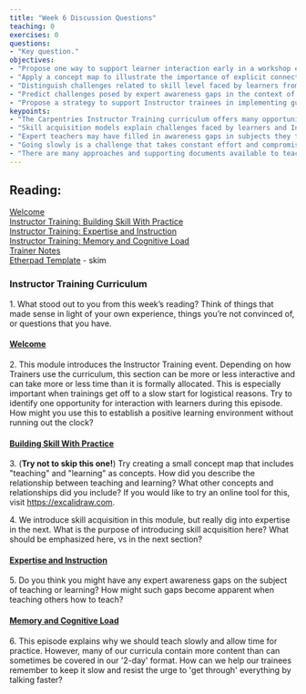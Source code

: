 ```yaml
--- 
title: "Week 6 Discussion Questions"    
teaching: 0 
exercises: 0    
questions:  
- "Key question."    
objectives: 
- "Propose one way to support learner interaction early in a workshop even when pressed for time."
- "Apply a concept map to illustrate the importance of explicit connections in knowledge and learning." 
- "Distinguish challenges related to skill level faced by learners from those faced by Instructors."
- "Predict challenges posed by expert awareness gaps in the context of teaching Instructors how to teach."
- "Propose a strategy to support Instructor trainees in implementing guidance on pacing in spite of competing priorities related to content and time."
keypoints:  
- "The Carpentries Instructor Training curriculum offers many opportunities to model, as well as to teach, good practices."
- "Skill acquisition models explain challenges faced by learners and Instructors, Instructor trainees and Trainers."
- "Expert teachers may have filled in awareness gaps in subjects they teach, but may still have gaps on the subject of teaching."
- "Going slowly is a challenge that takes constant effort and compromise."
- "There are many approaches and supporting documents available to teach Instructor Training. Many of these are referenced in the Instructor Notes."
---
```

## Reading:
[Welcome](https://carpentries.github.io/instructor-training/01-welcome)  
[Instructor Training: Building Skill With Practice](https://carpentries.github.io/instructor-training/02-practice-learning)   
[Instructor Training: Expertise and Instruction](https://carpentries.github.io/instructor-training/04-expertise)  
[Instructor Training: Memory and Cognitive Load](https://carpentries.github.io/instructor-training/05-memory)  
[Trainer Notes](https://carpentries.github.io/instructor-training/instructor/instructor-notes.html)  
[Etherpad Template](https://pad.carpentries.org/ttt-template)  - skim

### Instructor Training Curriculum
1\. What stood out to you from this week’s reading? Think of things that made sense in light of your own experience, things you’re not convinced of, or questions that you have.

#### [Welcome](https://carpentries.github.io/instructor-training/01-welcome)
2\. This module introduces the Instructor Training event. Depending on how Trainers use the curriculum, this section can be more or less interactive and can 
take more or less time than it is formally allocated. This is especially important when trainings get off to a slow start for logistical reasons. Try to identify 
one opportunity for interaction with learners during this episode. How might you use this to establish a positive learning environment without running out the 
clock?

#### [Building Skill With Practice](https://carpentries.github.io/instructor-training/02-practice-learning) 
3\. (**Try not to skip this one!**) Try creating a small concept map that includes "teaching" and "learning" as concepts. 
How did you describe the relationship between teaching and learning? What other concepts and relationships did you include? 
If you would like to try an online tool for this, visit <https://excalidraw.com>. 
    
4\. We introduce skill acquisition in this module, but really dig into expertise in the next. What is the purpose of introducing skill acquisition here? What 
should be emphasized here, vs in the next section?
    
#### [Expertise and Instruction](https://carpentries.github.io/instructor-training/04-expertise)
5\. Do you think you might have any expert awareness gaps on the subject of teaching or learning? How might such gaps become apparent when teaching others how to teach?


#### [Memory and Cognitive Load](https://carpentries.github.io/instructor-training/05-memory)
6\. This episode explains why we should teach slowly and allow time for practice. However, many of our curricula contain 
more content than can sometimes be covered in our '2-day' format. How can we help our trainees remember to keep it slow and 
resist the urge to 'get through' everything by talking faster?




